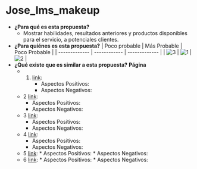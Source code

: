 # Jose_Ims_makeup
* **¿Para qué es esta propuesta?**
  * Mostrar habilidades, resultados anteriores y productos disponibles para el servicio, a potenciales clientes.
* **¿Para quiénes es esta propuesta?**
  | Poco probable | Más Probable | Poco Probable |
  | ------------- | ------------ | ------------- |
  | ![3](https://github.com/jimschenetzky/Jose_Ims_makeup/assets/87721128/9cedc3ef-136f-4d27-a630-d7c419cbf041) | ![1](https://github.com/jimschenetzky/Jose_Ims_makeup/assets/87721128/8c47c55b-9978-4927-a99d-59c520848d75) | ![2](https://github.com/jimschenetzky/Jose_Ims_makeup/assets/87721128/771c6e9f-6dba-465a-9171-9e4b99e84f47) |
* **¿Qué existe que es similar a esta propuesta?**
  **Página**
   *  1. [link](https://www.skyehighinteractive.com/):
         * Aspectos Positivos:
         * Aspectos Negativos:
   *  2 [link](https://dashdigital.studio/):
         * Aspectos Positivos:
         * Aspectos Negativos:
   *  3 [link](https://analogueagency.com/):
         * Aspectos Positivos:
         * Aspectos Negativos:
   *  4 [link](https://tuxkarma.co/en/):
         * Aspectos Positivos:
         * Aspectos Negativos:
   *  5 [link](https://www.niceatnoon.nl/):
          * Aspectos Positivos:
          * Aspectos Negativos:
   *  6 [link](https://www.thisfeelsright.co/):
          * Aspectos Positivos:
          * Aspectos Negativos:
